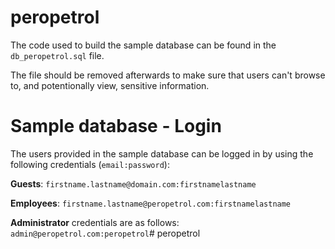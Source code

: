 # peropetrol
 
The code used to build the sample database can be found in the `db_peropetrol.sql` file.

The file should be removed afterwards to make sure that users can't browse to, and potentionally view, sensitive information.

# Sample database - Login

The users provided in the sample database can be logged in by using the following credentials (`email:password`):

**Guests**: `firstname.lastname@domain.com:firstnamelastname`

**Employees**: `firstname.lastname@peropetrol.com:firstnamelastname`

**Administrator** credentials are as follows: `admin@peropetrol.com:peropetrol`# peropetrol
